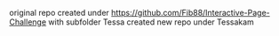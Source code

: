 original repo created under https://github.com/Fib88/Interactive-Page-Challenge with subfolder Tessa
created new repo under Tessakam
